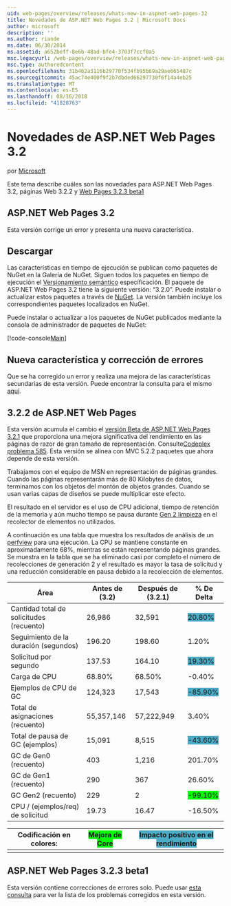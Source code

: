 ```yaml
---
uid: web-pages/overview/releases/whats-new-in-aspnet-web-pages-32
title: Novedades de ASP.NET Web Pages 3.2 | Microsoft Docs
author: microsoft
description: ''
ms.author: riande
ms.date: 06/30/2014
ms.assetid: a652beff-8e6b-48ad-bfe4-3703f7ccf0a5
msc.legacyurl: /web-pages/overview/releases/whats-new-in-aspnet-web-pages-32
msc.type: authoredcontent
ms.openlocfilehash: 31b462a3116b29770f534fb95b69a29ae665487c
ms.sourcegitcommit: 45ac74e400f9f2b7dbded66297730f6f14a4eb25
ms.translationtype: MT
ms.contentlocale: es-ES
ms.lasthandoff: 08/16/2018
ms.locfileid: "41828763"
---
```

<a name="whats-new-in-aspnet-web-pages-32"></a>Novedades de ASP.NET Web Pages 3.2
====================
por [Microsoft](https://github.com/microsoft)

Este tema describe cuáles son las novedades para ASP.NET Web Pages 3.2, páginas Web 3.2.2 y [Web Pages 3.2.3 beta1](https://blogs.msdn.com/b/webdev/archive/2014/12/17/asp-net-mvc-5-2-3-web-pages-5-2-3-and-web-api-5-2-3-beta-releases.aspx)

## <a name="aspnet-web-pages-32"></a>ASP.NET Web Pages 3.2

Esta versión corrige un error y presenta una nueva característica.

## <a name="download"></a>Descargar

Las características en tiempo de ejecución se publican como paquetes de NuGet en la Galería de NuGet. Siguen todos los paquetes en tiempo de ejecución el [Versionamiento semántico](http://semver.org/) especificación. El paquete de ASP.NET Web Pages 3.2 tiene la siguiente versión: &ldquo;3.2.0&rdquo;. Puede instalar o actualizar estos paquetes a través de [NuGet](http://www.nuget.org/packages/Microsoft.AspNet.WebPages/). La versión también incluye los correspondientes paquetes localizados en NuGet.

Puede instalar o actualizar a los paquetes de NuGet publicados mediante la consola de administrador de paquetes de NuGet:

[!code-console[Main](whats-new-in-aspnet-web-pages-32/samples/sample1.cmd)]

## <a name="new-feature-and-bug-fix"></a>Nueva característica y corrección de errores

Que se ha corregido un error y realiza una mejora de las características secundarias de esta versión. Puede encontrar la consulta para el mismo [aquí](https://aspnetwebstack.codeplex.com/workitem/list/advanced?keyword=&amp;status=Closed&amp;type=All&amp;priority=All&amp;release=v5.2%20RC|v5.2%20RTM&amp;assignedTo=All&amp;component=Web%20Pages%2FRazor&amp;sortField=Id&amp;sortDirection=Descending&amp;page=0&amp;reasonClosed=Fixed).

## <a name="aspnet-web-pages-322"></a>3.2.2 de ASP.NET Web Pages

Esta versión acumula el cambio el [versión Beta de ASP.NET Web Pages 3.2.1](https://blogs.msdn.com/b/webdev/archive/2014/07/28/announcing-the-beta-release-of-web-pages-3-2-1.aspx) que proporciona una mejora significativa del rendimiento en las páginas de razor de gran tamaño de representación. Consulte[Codeplex problema 585](https://aspnetwebstack.codeplex.com/workitem/585). Esta versión se alinea con MVC 5.2.2 paquetes que ahora depende de esta versión.

Trabajamos con el equipo de MSN en representación de páginas grandes. Cuando las páginas representarán más de 80 Kilobytes de datos, terminamos con los objetos del montón de objetos grandes. Cuando se usan varias capas de diseños se puede multiplicar este efecto.

El resultado en el servidor es el uso de CPU adicional, tiempo de retención de la memoria y aún mucho tiempo se pausa durante [Gen 2 limpieza](https://msdn.microsoft.com/en-us/library/ms973837.aspx) en el recolector de elementos no utilizados.

A continuación es una tabla que muestra los resultados de análisis de un [perfview](https://channel9.msdn.com/Series/PerfView-Tutorial) para una ejecución. La CPU se mantiene constante en aproximadamente 68%, mientras se están representando páginas grandes. Se muestra en la tabla que se ha eliminado casi por completo el número de recolecciones de generación 2 y el resultado es mayor la tasa de solicitud y una reducción considerable en pausa debido a la recolección de elementos.

| **Área** | **Antes de (3.2)** | **Después de (3.2.1)** | **% De Delta** |
| --- | --- | --- | --- |
| Cantidad total de solicitudes (recuento) | 26,986 | 32,591 | <font style="background-color: #4bacc6">20.80%</font> |
| Seguimiento de la duración (segundos) | 196.20 | 198.60 | 1.20% |
| Solicitud por segundo | 137.53 | 164.10 | <font style="background-color: #4bacc6">19.30%</font> |
| Carga de CPU | 68.80% | 68.50% |  -0.40% |
| Ejemplos de CPU de GC | 124,323 | 17,543 | <font style="background-color: #4bacc6">-85.90%</font> |
| Total de asignaciones (recuento) | 55,357,146 | 57,222,949 | 3.40% |
| Total de pausa de GC (ejemplos) | 15,091 | 8,515 | <font style="background-color: #4bacc6">-43.60%</font> |
| GC de Gen0 (recuento) | 403 | 1,216 | 201.70% |
| GC de Gen1 (recuento) | 290 | 367 | 26.60% |
| GC Gen2 (recuento) | 229 | 2 | <font style="background-color: #00ff00">-99.10%</font> |
| CPU / (ejemplos/req) de solicitud | 19.73 | 16.47 | -16.50% |

| Codificación en colores: | <font style="background-color: #00ff00">Mejora de Core</font> | <font style="background-color: #4bacc6">Impacto positivo en el rendimiento</font> |
|---------------|-----------------------------------------------------------------|-------------------------------------------------------------------------------|
|               |                                                                 |                                                                               |

## <a name="aspnet-web-pages-323-beta1"></a>ASP.NET Web Pages 3.2.3 beta1

Esta versión contiene correcciones de errores solo. Puede usar [esta consulta](https://aspnetwebstack.codeplex.com/workitem/list/advanced?keyword=&amp;status=Closed&amp;type=All&amp;priority=All&amp;release=v5.2.3%20Beta&amp;assignedTo=All&amp;component=Web%20Pages%2FRazor&amp;sortField=LastUpdatedDate&amp;sortDirection=Descending&amp;page=0&amp;reasonClosed=Fixed) para ver la lista de los problemas corregidos en esta versión.
